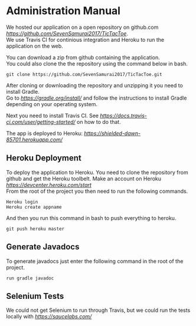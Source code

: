 # **Administration Manual**  

We hosted our application on a open repository on github.com *https://github.com/SevenSamurai2017/TicTacToe*.  
We use Travis CI for continious integration and Heroku to run the application on the web.  

You can download a zip from github containing the application.  
You could also clone the the repository using the command below in bash.  

```
git clone https://github.com/SevenSamurai2017/TicTacToe.git  
```

After cloning or downloading the repository and unzipping it you need to install Gradle.  
Go to *https://gradle.org/install/* and follow the instructions to install Gradle depending on your operating system.

Next you need to install Travis CI. See *https://docs.travis-ci.com/user/getting-started/* on how to do that.  

The app is deployed to Heroku: *https://shielded-dawn-85701.herokuapp.com/*  

## **Heroku Deployment**   

To deploy the application to Heroku. You need to clone the repository from github and get the Heroku toolbelt. 
Make an account on Heroku *https://devcenter.heroku.com/start*    
From the root of the project you then need to run the following commands.  
```
Heroku login
Heroku create appname
```

And then you run this command in bash to push everything to heroku.
```
git push heroku master  
```  
## **Generate Javadocs**

To generate javadocs just enter the following command in the root of the project.
    
```
run gradle javadoc  
```

## **Selenium Tests**

We could not get Selenium to run through Travis, but we could  run the tests locally with *https://saucelabs.com/*
